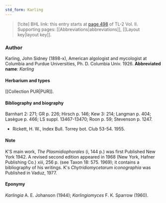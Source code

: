 ```yaml
---
std_form: Karling
---
```


> [!cite] BHL link: this entry starts at [page 498](https://www.biodiversitylibrary.org/page/33068740) of TL-2 Vol. II.
> Supporting pages: [[Abbreviations|abbreviations]], [[Layout key|layout key]].

### Author

Karling, John Sidney (1898-x), American algologist and mycologist at Columbia and Purdue Universities, Ph. D. Columbia Univ. 1926. 
**Abbreviated name**: *Karling*

#### Herbarium and types

[[Collection PUR|PUR]].

#### Bibliography and biography

Barnhart 2: 271; GR p. 226; Hirsch p. 146; Kew 3: 214; Langman p. 404; Lasègue p. 466; LS suppl. 13467-13470; Roon p. 59; Stevenson p. 1247.
- Rickett, H. W., Index Bull. Torrey bot. Club 53-54. 1955.

#### Note

K'S main work, *The Plasmidiophorales* (i, 144 p.) was first Published New York 1942. A revised second edition appeared in 1968 (New York, Hafner Publishing Co.) xiii, 256 p. (see Taxon 18: 575. 1969); it contains a bibliography of his writings. K's *Chytridiomycetarum iconographia* was Published in Vaduz, 1977.

#### Eponymy

*Karlingia* A. E. Johanson (1944); *Karlingiomyces* F. K. Sparrow (1960).

